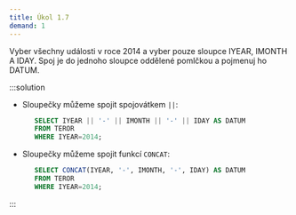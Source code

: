 ```yaml
---
title: Úkol 1.7
demand: 1
---
```


Vyber všechny události v roce 2014 a vyber pouze sloupce IYEAR, IMONTH A IDAY. Spoj je do jednoho sloupce oddělené pomlčkou a pojmenuj ho DATUM.

:::solution

- Sloupečky můžeme spojit spojovátkem `||`:

  ```sql
     SELECT IYEAR || '-' || IMONTH || '-' || IDAY AS DATUM
     FROM TEROR
     WHERE IYEAR=2014;
  ```

- Sloupečky můžeme spojit funkcí `CONCAT`:

  ```sql
     SELECT CONCAT(IYEAR, '-', IMONTH, '-', IDAY) AS DATUM
     FROM TEROR
     WHERE IYEAR=2014;
  ```

:::
